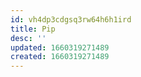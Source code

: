 ```yaml
---
id: vh4dp3cdgsq3rw64h6h1ird
title: Pip
desc: ''
updated: 1660319271489
created: 1660319271489
---
```

